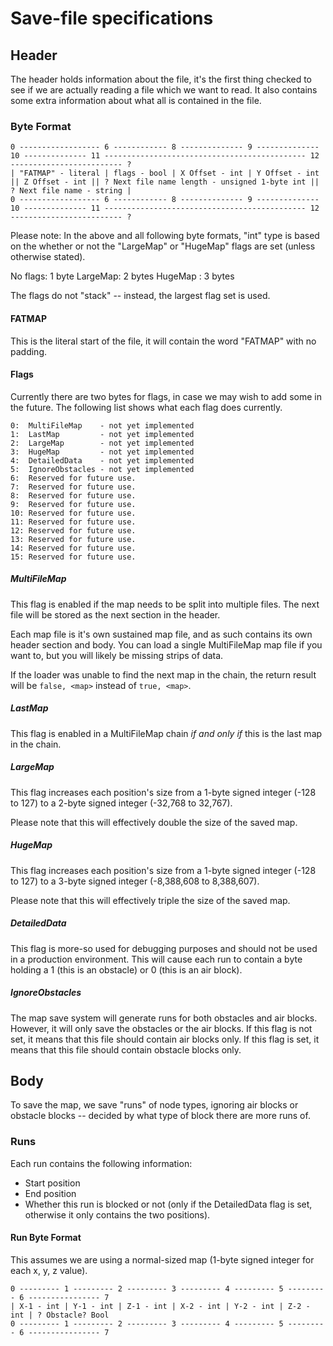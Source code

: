 # Save-file specifications

## Header
The header holds information about the file, it's the first thing checked to see
if we are actually reading a file which we want to read. It also contains some
extra information about what all is contained in the file.

### Byte Format
```
0 ------------------ 6 ------------ 8 -------------- 9 -------------- 10 -------------- 11 --------------------------------------------- 12 ------------------------- ?
| "FATMAP" - literal | flags - bool | X Offset - int | Y Offset - int || Z Offset - int || ? Next file name length - unsigned 1-byte int || ? Next file name - string |
0 ------------------ 6 ------------ 8 -------------- 9 -------------- 10 -------------- 11 --------------------------------------------- 12 ------------------------- ?
```

Please note: In the above and all following byte formats, "int" type is based on
the whether or not the "LargeMap" or "HugeMap" flags are set (unless otherwise
stated).

No flags: 1 byte
LargeMap: 2 bytes
HugeMap : 3 bytes

The flags do not "stack" -- instead, the largest flag set is used.

#### FATMAP
This is the literal start of the file, it will contain the word "FATMAP" with no
padding.

#### Flags
Currently there are two bytes for flags, in case we may wish to add some in the
future. The following list shows what each flag does currently.

```
0:  MultiFileMap    - not yet implemented
1:  LastMap         - not yet implemented
2:  LargeMap        - not yet implemented
3:  HugeMap         - not yet implemented
4:  DetailedData    - not yet implemented
5:  IgnoreObstacles - not yet implemented
6:  Reserved for future use.
7:  Reserved for future use.
8:  Reserved for future use.
9:  Reserved for future use.
10: Reserved for future use.
11: Reserved for future use.
12: Reserved for future use.
13: Reserved for future use.
14: Reserved for future use.
15: Reserved for future use.
```

##### MultiFileMap
This flag is enabled if the map needs to be split into multiple files. The next
file will be stored as the next section in the header.

Each map file is it's own sustained map file, and as such contains its own
header section and body. You can load a single MultiFileMap map file if you want
to, but you will likely be missing strips of data.

If the loader was unable to find the next map in the chain, the return result
will be `false, <map>` instead of `true, <map>`.

##### LastMap
This flag is enabled in a MultiFileMap chain *if and only if* this is the last
map in the chain.

##### LargeMap
This flag increases each position's size from a 1-byte signed integer
(-128 to 127) to a 2-byte signed integer (-32,768 to 32,767).

Please note that this will effectively double the size of the saved map.

##### HugeMap
This flag increases each position's size from a 1-byte signed integer
(-128 to 127) to a 3-byte signed integer (-8,388,608 to 8,388,607).

Please note that this will effectively triple the size of the saved map.

##### DetailedData
This flag is more-so used for debugging purposes and should not be used in a
production environment. This will cause each run to contain a byte holding a
1 (this is an obstacle) or 0 (this is an air block).

##### IgnoreObstacles
The map save system will generate runs for both obstacles and air blocks.
However, it will only save the obstacles or the air blocks. If this flag is not
set, it means that this file should contain air blocks only. If this flag is
set, it means that this file should contain obstacle blocks only.

## Body
To save the map, we save "runs" of node types, ignoring air blocks or obstacle
blocks -- decided by what type of block there are more runs of.

### Runs
Each run contains the following information:

* Start position
* End position
* Whether this run is blocked or not (only if the DetailedData flag is set,
  otherwise it only contains the two positions).

#### Run Byte Format
This assumes we are using a normal-sized map (1-byte signed integer for each x,
y, z value).

```
0 --------- 1 --------- 2 --------- 3 --------- 4 --------- 5 --------- 6 ---------------- 7
| X-1 - int | Y-1 - int | Z-1 - int | X-2 - int | Y-2 - int | Z-2 - int | ? Obstacle? Bool
0 --------- 1 --------- 2 --------- 3 --------- 4 --------- 5 --------- 6 ---------------- 7
```
